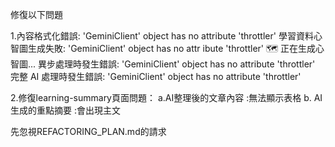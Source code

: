 修復以下問題

1.內容格式化錯誤: 'GeminiClient' object has no attribute 'throttler'
 學習資料心智圖生成失敗: 'GeminiClient' object has no attr
ibute 'throttler'
🗺️ 正在生成心智圖...
異步處理時發生錯誤: 'GeminiClient' object has no attribute 'throttler'
完整 AI 處理時發生錯誤: 'GeminiClient' object has no attribute
'throttler'

2.修復learning-summary頁面問題：
a.AI整理後的文章內容 :無法顯示表格
b. AI生成的重點摘要 :會出現主文

先忽視REFACTORING_PLAN.md的請求
